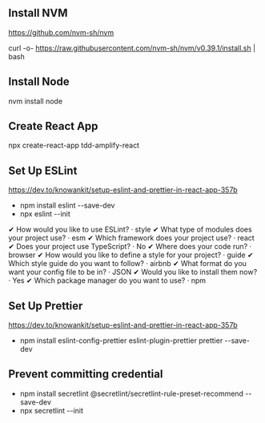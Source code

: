 ## Install NVM

https://github.com/nvm-sh/nvm

curl -o- https://raw.githubusercontent.com/nvm-sh/nvm/v0.39.1/install.sh | bash

## Install Node

nvm install node

## Create React App

npx create-react-app tdd-amplify-react

## Set Up ESLint
https://dev.to/knowankit/setup-eslint-and-prettier-in-react-app-357b

- npm install eslint --save-dev
- npx eslint --init

✔ How would you like to use ESLint? · style
✔ What type of modules does your project use? · esm
✔ Which framework does your project use? · react
✔ Does your project use TypeScript? · No
✔ Where does your code run? · browser
✔ How would you like to define a style for your project? · guide
✔ Which style guide do you want to follow? · airbnb
✔ What format do you want your config file to be in? · JSON
✔ Would you like to install them now? · Yes
✔ Which package manager do you want to use? · npm

## Set Up Prettier
https://dev.to/knowankit/setup-eslint-and-prettier-in-react-app-357b

- npm install eslint-config-prettier eslint-plugin-prettier prettier --save-dev

## Prevent committing credential
- npm install secretlint @secretlint/secretlint-rule-preset-recommend --save-dev
- npx secretlint --init